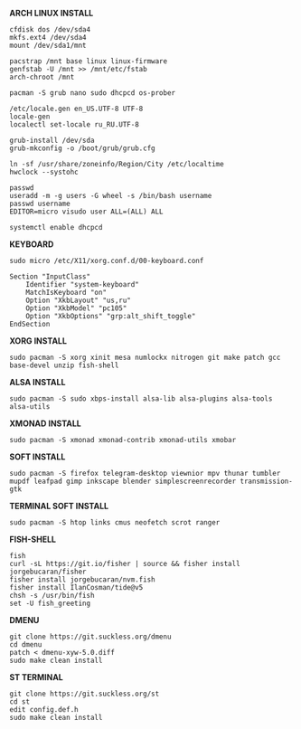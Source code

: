 **ARCH LINUX INSTALL**  
  
```
cfdisk dos /dev/sda4  
mkfs.ext4 /dev/sda4  
mount /dev/sda1/mnt  
  
pacstrap /mnt base linux linux-firmware  
genfstab -U /mnt >> /mnt/etc/fstab  
arch-chroot /mnt  
  
pacman -S grub nano sudo dhcpcd os-prober  

/etc/locale.gen en_US.UTF-8 UTF-8  
locale-gen  
localectl set-locale ru_RU.UTF-8  

grub-install /dev/sda  
grub-mkconfig -o /boot/grub/grub.cfg  
  
ln -sf /usr/share/zoneinfo/Region/City /etc/localtime  
hwclock --systohc  

passwd  
useradd -m -g users -G wheel -s /bin/bash username  
passwd username  
EDITOR=micro visudo user ALL=(ALL) ALL  
  
systemctl enable dhcpcd  
```  
  
**KEYBOARD**  
```
sudo micro /etc/X11/xorg.conf.d/00-keyboard.conf  
  
Section "InputClass"  
    Identifier "system-keyboard"  
    MatchIsKeyboard "on"  
    Option "XkbLayout" "us,ru"  
    Option "XkbModel" "pc105"  
    Option "XkbOptions" "grp:alt_shift_toggle"  
EndSection  
``` 
  
**XORG INSTALL**  
```
sudo pacman -S xorg xinit mesa numlockx nitrogen git make patch gcc base-devel unzip fish-shell  
```  
  
**ALSA INSTALL**  
```
sudo pacman -S sudo xbps-install alsa-lib alsa-plugins alsa-tools alsa-utils   
```  
  
**XMONAD INSTALL**  
```
sudo pacman -S xmonad xmonad-contrib xmonad-utils xmobar  
```  
  
**SOFT INSTALL**  
```
sudo pacman -S firefox telegram-desktop viewnior mpv thunar tumbler mupdf leafpad gimp inkscape blender simplescreenrecorder transmission-gtk  
```  
  
**TERMINAL SOFT INSTALL**  
```
sudo pacman -S htop links cmus neofetch scrot ranger  
```  
  
**FISH-SHELL**  
```
fish  
curl -sL https://git.io/fisher | source && fisher install jorgebucaran/fisher  
fisher install jorgebucaran/nvm.fish  
fisher install IlanCosman/tide@v5  
chsh -s /usr/bin/fish  
set -U fish_greeting  
``` 
  
**DMENU**  
```
git clone https://git.suckless.org/dmenu  
cd dmenu  
patch < dmenu-xyw-5.0.diff  
sudo make clean install  
```  
  
**ST TERMINAL**  
```
git clone https://git.suckless.org/st  
cd st  
edit config.def.h  
sudo make clean install  
```  
  